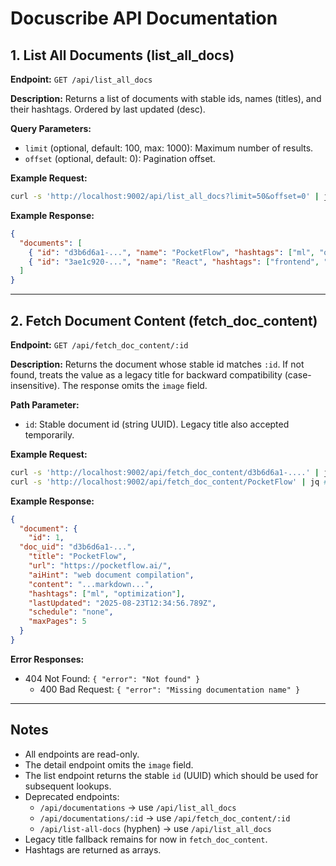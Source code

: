 # Docuscribe API Documentation

## 1. List All Documents (list_all_docs)

**Endpoint:** `GET /api/list_all_docs`

**Description:**
Returns a list of documents with stable ids, names (titles), and their hashtags. Ordered by last updated (desc).

**Query Parameters:**
- `limit` (optional, default: 100, max: 1000): Maximum number of results.
- `offset` (optional, default: 0): Pagination offset.

**Example Request:**
```sh
curl -s 'http://localhost:9002/api/list_all_docs?limit=50&offset=0' | jq
```

**Example Response:**
```json
{
  "documents": [
    { "id": "d3b6d6a1-...", "name": "PocketFlow", "hashtags": ["ml", "optimization"] },
    { "id": "3ae1c920-...", "name": "React", "hashtags": ["frontend", "ui"] }
  ]
}
```

---

## 2. Fetch Document Content (fetch_doc_content)

**Endpoint:** `GET /api/fetch_doc_content/:id`

**Description:**
Returns the document whose stable id matches `:id`. If not found, treats the value as a legacy title for backward compatibility (case-insensitive). The response omits the `image` field.

**Path Parameter:**
- `id`: Stable document id (string UUID). Legacy title also accepted temporarily.

**Example Request:**
```sh
curl -s 'http://localhost:9002/api/fetch_doc_content/d3b6d6a1-....' | jq
curl -s 'http://localhost:9002/api/fetch_doc_content/PocketFlow' | jq # legacy name fallback
```

**Example Response:**
```json
{
  "document": {
    "id": 1,
  "doc_uid": "d3b6d6a1-...",
    "title": "PocketFlow",
    "url": "https://pocketflow.ai/",
    "aiHint": "web document compilation",
    "content": "...markdown...",
    "hashtags": ["ml", "optimization"],
    "lastUpdated": "2025-08-23T12:34:56.789Z",
    "schedule": "none",
    "maxPages": 5
  }
}
```

**Error Responses:**
- 404 Not Found: `{ "error": "Not found" }`
  - 400 Bad Request: `{ "error": "Missing documentation name" }`

---

## Notes
- All endpoints are read-only.
- The detail endpoint omits the `image` field.
- The list endpoint returns the stable `id` (UUID) which should be used for subsequent lookups.
- Deprecated endpoints:
  - `/api/documentations` -> use `/api/list_all_docs`
  - `/api/documentations/:id` -> use `/api/fetch_doc_content/:id`
  - `/api/list-all-docs` (hyphen) -> use `/api/list_all_docs`
- Legacy title fallback remains for now in `fetch_doc_content`.
- Hashtags are returned as arrays.
